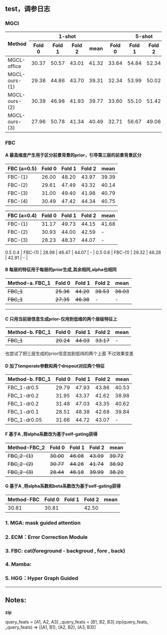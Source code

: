 ## test，调参日志
### MGCl
<table>
  <thead>
    <tr>
      <th rowspan="2">Method</th>
      <th colspan="4">1-shot</th>
      <th colspan="4">5-shot</th>
    </tr>
    <tr>
      <th>Fold 0</th><th>Fold 1</th><th>Fold 2</th><th>mean</th>
      <th>Fold 0</th><th>Fold 1</th><th>Fold 2</th><th>mean</th>
    </tr>
  </thead>
  <tbody>
    <tr>
      <td>MGCL-office</td><td>30.37</td><td>50.57</td><td>43.01</td><td>41.32</td><td>33.64</td><td>54.84</td><td>52.34</td><td>46.94</td>
    </tr>
    <tr>
      <td>MGCL-ours-(1)</td><td>29.38</td><td>44.86</td><td>43.70</td><td>39.31</td><td>32.34</td><td>53.99</td><td>50.02</td><td>45.45</td>
    </tr>
    <tr>
      <td>MGCL-ours-(2)</td><td>30.39</td><td>46.98</td><td>41.93</td><td>39.77</td><td>33.60</td><td>55.10</td><td>51.42</td><td>46.71</td>
    </tr>
    <tr>
      <td>MGCL-ours-(3)</td><td>27.96</td><td>50.78</td><td>41.34</td><td>40.49</td><td>32.71</td><td>56.67</td><td>49.06</td><td>46.15</td>
    </tr>
  </tbody>
</table>


### FBC

####  A 最高维度产生用于区分前景背景的prior，引导第三层的前景背景区分

| FBC (a=0.5) | Fold 0 | Fold 1 | Fold 2 |  mean  |
|-------------|--------|--------|--------|--------|
|  FBC-(1)    |  26.00 |  48.20 | 43.97  |  39.39 |
|  FBC-(2)    |  29.61 |  47.49 | 43.32  |  40.14 |
|  FBC-(3)    |  31.00 |  49.40 | 41.98  |  40.79 |
|  FBC-(4)    |  30.49 |  47.42 | 44.34  |  40.75 |

| FBC (a=0.4) | Fold 0 | Fold 1 | Fold 2 |  mean  |
|-------------|--------|--------|--------|--------|
|  FBC-(1)    |  31.17 |  49.73 |  44.15 |  41.68 |
|  FBC-(2)    |  30.93 |  44.00 |  42.59 |  - |
|  FBC-(3)    |  28.23 |  48.37 |  44.07 |  - | 

0.5 0.4 
|  FBC-(1)    |  28.98 |  46.47 |  44.07 |  - |
0.5 0.6 
|  FBC-(1)    |  29.32 |  46.28 |  42.91 |  - |

#### B 每层的特征用于每层的prior生成,其余相同,alpha也相同
| Method-**a.** FBC_1| Fold 0 | Fold 1 | Fold 2 |  mean  |
|-------------|--------|--------|--------|--------|
|  ~~FBC_1~~  | ~~25.36~~ | ~~44.20~~  | ~~38.53~~  |  ~~36.03~~ |
|  ~~FBC_1~~  | ~~27.35~~ | ~~46.38~~  |    -       |      -     |

---
#### C 只用当前层信息生成prior-仅用到低维的两个层级特征上
| Method-**b.** FBC_1| Fold 0 | Fold 1 | Fold 2 |  mean  |
|-------------|--------|--------|--------|--------|
|  ~~FBC_1~~  | ~~20.24~~ | ~~44.03~~  | ~~33.17~~  |      -     |
也尝试了把三层生成的prior信息加到低纬的两个上面 不过效果变差

#### D 加了temperate参数和两个dropout对应两个特征
| Method-**b.** FBC_1| Fold 0 | Fold 1 | Fold 2 |  mean  |
|-------------|--------|--------|--------|--------|
| FBC_1-dr0.5| 29.79  | 47.93  | 43.86  | 40.53  |
| FBC_1-dr0.2| 31.95  | 43.37  | 41.62  | 38.98  |
| FBC_1-dr0.2| 31.48  | 47.03  | 43.35  | 40.62  |
| FBC_1-dr0.1| 28.51  | 48.38  | 42.68  | 39.84  |
|FBC_1-dr0.05| 31.66  | 44.72  | 43.07  |  - |

#### F 基于A ,将alpha系数改为基于self-gating获得

| Method-FBC_2| Fold 0 | Fold 1 | Fold 2 |  mean  |
|-------------|--------|--------|--------|--------|
|  ~~FBC_2-(1)~~  | ~~30.00~~  | ~~46.08~~  | ~~43.09~~  |  ~~39.72~~ |
|  ~~FBC_2-(2)~~  | ~~30.77~~  | ~~44.26~~  | ~~41.74~~  |  ~~38.92~~ |
|  ~~FBC_2-(3)~~  | ~~28.44~~  | ~~46.18~~  | ~~39.99~~  |  ~~38.20~~ |

#### G 基于A ,将alpha系数和beta系数改为基于self-gating获得

| Method-FBC| Fold 0 | Fold 1 | Fold 2 |  mean  |
|-----------|--------|--------|--------|--------|
|30.81      | 30.81  |        |  42.50 |        |       
### 1. MGA: mask guided attention   
### 2. ECM：Error Correction Module
### 3. FBC: cat(foreground - backgroud , fore , back)
### 4. Mamba:

### 5. HGG：Hyper Graph Guided


---
## Notes:

**zip**

query_feats = [A1, A2, A3]
_query_feats = [B1, B2, B3]
zip(query_feats, _query_feats) => [(A1, B1), (A2, B2), (A3, B3)]

